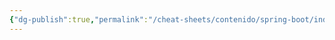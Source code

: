 ```yaml
---
{"dg-publish":true,"permalink":"/cheat-sheets/contenido/spring-boot/indice-spring-boot-cs/"}
---
```


